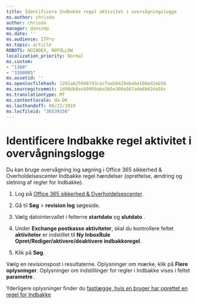 ```yaml
---
title: Identificere Indbakke regel aktivitet i overvågningslogge
ms.author: chrisda
author: chrisda
manager: dansimp
ms.date: ''
ms.audience: ITPro
ms.topic: article
ROBOTS: NOINDEX, NOFOLLOW
localization_priority: Normal
ms.custom:
- "1368"
- "3100005"
ms.assetid: ''
ms.openlocfilehash: 1201a625948743cacfaa58410abeb4108ed2eb56
ms.sourcegitcommit: 1d98db8acb9959aba3b5e308a567ade6b62da56c
ms.translationtype: MT
ms.contentlocale: da-DK
ms.lasthandoff: 08/22/2019
ms.locfileid: "36539156"
---
```

# <a name="identify-inbox-rule-activity-in-audit-logs"></a>Identificere Indbakke regel aktivitet i overvågningslogge

Du kan bruge overvågning log søgning i Office 365 sikkerhed & Overholdelsescenter Indbakke regel hændelser (oprettelse, ændring og sletning af regler for Indbakke).

1. Log på [Office 365 sikkerhed & Overholdelsescenter](https://protection.office.com/).

2. Gå til **Søg** > **revision log** søgeside.

3. Vælg datointervallet i felterne **startdato** og **slutdato** .

4. Under **Exchange postkasse aktiviteter**, skal du kontrollere feltet **aktiviteter** er indstillet til **Ny InboxRule Opret/Rediger/aktivere/deaktivere indbakkeregel**.

5. Klik på **Søg**.

Vælg en revisionspost i resultaterne. Oplysninger om mærke, klik på **Flere oplysninger**. Oplysninger om indstillinger for regler i Indbakke vises i feltet **parametre** .

Yderligere oplysninger finder du [fastlægge, hvis en bruger har oprettet en regel for Indbakke](https://docs.microsoft.com//office365/securitycompliance/auditing-troubleshooting-scenarios#determining-if-a-user-created-an-inbox-rule)
